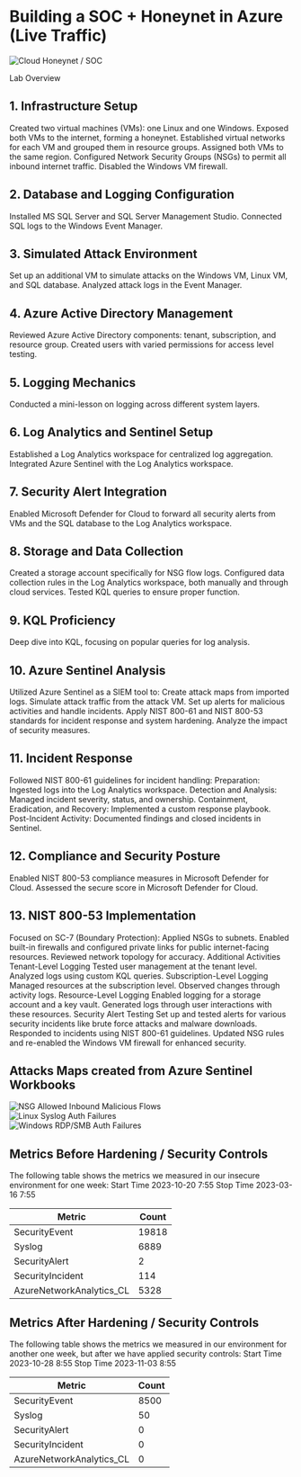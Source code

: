 # Building a SOC + Honeynet in Azure (Live Traffic)
![Cloud Honeynet / SOC](https://i.imgur.com/ZWxe03e.jpg)

Lab Overview
## 1. Infrastructure Setup
Created two virtual machines (VMs): one Linux and one Windows.
Exposed both VMs to the internet, forming a honeynet.
Established virtual networks for each VM and grouped them in resource groups.
Assigned both VMs to the same region.
Configured Network Security Groups (NSGs) to permit all inbound internet traffic.
Disabled the Windows VM firewall.

## 2. Database and Logging Configuration
Installed MS SQL Server and SQL Server Management Studio.
Connected SQL logs to the Windows Event Manager.

## 3. Simulated Attack Environment
Set up an additional VM to simulate attacks on the Windows VM, Linux VM, and SQL database.
Analyzed attack logs in the Event Manager.

## 4. Azure Active Directory Management
Reviewed Azure Active Directory components: tenant, subscription, and resource group.
Created users with varied permissions for access level testing.

## 5. Logging Mechanics
Conducted a mini-lesson on logging across different system layers.

## 6. Log Analytics and Sentinel Setup
Established a Log Analytics workspace for centralized log aggregation.
Integrated Azure Sentinel with the Log Analytics workspace.

## 7. Security Alert Integration
Enabled Microsoft Defender for Cloud to forward all security alerts from VMs and the SQL database to the Log Analytics workspace.

## 8. Storage and Data Collection
Created a storage account specifically for NSG flow logs.
Configured data collection rules in the Log Analytics workspace, both manually and through cloud services.
Tested KQL queries to ensure proper function.

## 9. KQL Proficiency
Deep dive into KQL, focusing on popular queries for log analysis.

## 10. Azure Sentinel Analysis
Utilized Azure Sentinel as a SIEM tool to:
Create attack maps from imported logs.
Simulate attack traffic from the attack VM.
Set up alerts for malicious activities and handle incidents.
Apply NIST 800-61 and NIST 800-53 standards for incident response and system hardening.
Analyze the impact of security measures.

## 11. Incident Response
Followed NIST 800-61 guidelines for incident handling:
Preparation: Ingested logs into the Log Analytics workspace.
Detection and Analysis: Managed incident severity, status, and ownership.
Containment, Eradication, and Recovery: Implemented a custom response playbook.
Post-Incident Activity: Documented findings and closed incidents in Sentinel.

## 12. Compliance and Security Posture
Enabled NIST 800-53 compliance measures in Microsoft Defender for Cloud.
Assessed the secure score in Microsoft Defender for Cloud.

## 13. NIST 800-53 Implementation
Focused on SC-7 (Boundary Protection):
Applied NSGs to subnets.
Enabled built-in firewalls and configured private links for public internet-facing resources.
Reviewed network topology for accuracy.
Additional Activities
Tenant-Level Logging
Tested user management at the tenant level.
Analyzed logs using custom KQL queries.
Subscription-Level Logging
Managed resources at the subscription level.
Observed changes through activity logs.
Resource-Level Logging
Enabled logging for a storage account and a key vault.
Generated logs through user interactions with these resources.
Security Alert Testing
Set up and tested alerts for various security incidents like brute force attacks and malware downloads.
Responded to incidents using NIST 800-61 guidelines.
Updated NSG rules and re-enabled the Windows VM firewall for enhanced security.

## Attacks Maps created from Azure Sentinel Workbooks
![NSG Allowed Inbound Malicious Flows](https://github.com/jnj3uf212121/images/blob/821268c33d0257d4bbf1d4caed508cfe23697895/nsg.PNG)<br>
![Linux Syslog Auth Failures](https://github.com/jnj3uf212121/images/blob/821268c33d0257d4bbf1d4caed508cfe23697895/linux.PNG)<br>
![Windows RDP/SMB Auth Failures](https://github.com/jnj3uf212121/images/blob/821268c33d0257d4bbf1d4caed508cfe23697895/windows.PNG)<br>

## Metrics Before Hardening / Security Controls

The following table shows the metrics we measured in our insecure environment for one week:
Start Time 2023-10-20 7:55
Stop Time 2023-03-16 7:55

| Metric                   | Count
| ------------------------ | -----
| SecurityEvent            | 19818
| Syslog                   | 6889
| SecurityAlert            | 2
| SecurityIncident         | 114
| AzureNetworkAnalytics_CL | 5328

## Metrics After Hardening / Security Controls

The following table shows the metrics we measured in our environment for another one week, but after we have applied security controls:
Start Time 2023-10-28 8:55
Stop Time	2023-11-03 8:55

| Metric                   | Count
| ------------------------ | -----
| SecurityEvent            | 8500
| Syslog                   | 50
| SecurityAlert            | 0
| SecurityIncident         | 0
| AzureNetworkAnalytics_CL | 0
                                                                              
